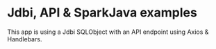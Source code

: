 # Jdbi, API & SparkJava examples

This app is using a Jdbi SQLObject with an API endpoint using Axios & Handlebars.




